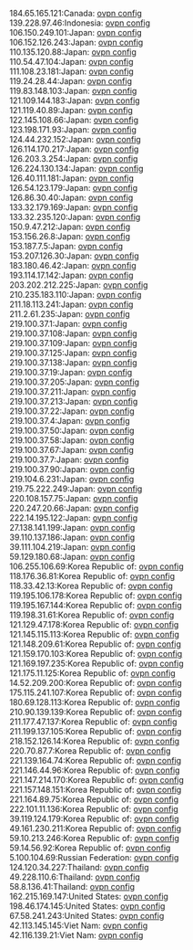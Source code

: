 184.65.165.121:Canada: [ovpn config](vpn/184_65_165_121.ovpn)  
139.228.97.46:Indonesia: [ovpn config](vpn/139_228_97_46.ovpn)  
106.150.249.101:Japan: [ovpn config](vpn/106_150_249_101.ovpn)  
106.152.126.243:Japan: [ovpn config](vpn/106_152_126_243.ovpn)  
110.135.120.88:Japan: [ovpn config](vpn/110_135_120_88.ovpn)  
110.54.47.104:Japan: [ovpn config](vpn/110_54_47_104.ovpn)  
111.108.23.181:Japan: [ovpn config](vpn/111_108_23_181.ovpn)  
119.24.28.44:Japan: [ovpn config](vpn/119_24_28_44.ovpn)  
119.83.148.103:Japan: [ovpn config](vpn/119_83_148_103.ovpn)  
121.109.144.183:Japan: [ovpn config](vpn/121_109_144_183.ovpn)  
121.119.40.89:Japan: [ovpn config](vpn/121_119_40_89.ovpn)  
122.145.108.66:Japan: [ovpn config](vpn/122_145_108_66.ovpn)  
123.198.171.93:Japan: [ovpn config](vpn/123_198_171_93.ovpn)  
124.44.232.152:Japan: [ovpn config](vpn/124_44_232_152.ovpn)  
126.114.170.217:Japan: [ovpn config](vpn/126_114_170_217.ovpn)  
126.203.3.254:Japan: [ovpn config](vpn/126_203_3_254.ovpn)  
126.224.130.134:Japan: [ovpn config](vpn/126_224_130_134.ovpn)  
126.40.111.181:Japan: [ovpn config](vpn/126_40_111_181.ovpn)  
126.54.123.179:Japan: [ovpn config](vpn/126_54_123_179.ovpn)  
126.86.30.40:Japan: [ovpn config](vpn/126_86_30_40.ovpn)  
133.32.179.169:Japan: [ovpn config](vpn/133_32_179_169.ovpn)  
133.32.235.120:Japan: [ovpn config](vpn/133_32_235_120.ovpn)  
150.9.47.212:Japan: [ovpn config](vpn/150_9_47_212.ovpn)  
153.156.26.8:Japan: [ovpn config](vpn/153_156_26_8.ovpn)  
153.187.7.5:Japan: [ovpn config](vpn/153_187_7_5.ovpn)  
153.207.126.30:Japan: [ovpn config](vpn/153_207_126_30.ovpn)  
183.180.46.42:Japan: [ovpn config](vpn/183_180_46_42.ovpn)  
193.114.17.142:Japan: [ovpn config](vpn/193_114_17_142.ovpn)  
203.202.212.225:Japan: [ovpn config](vpn/203_202_212_225.ovpn)  
210.235.183.110:Japan: [ovpn config](vpn/210_235_183_110.ovpn)  
211.18.113.241:Japan: [ovpn config](vpn/211_18_113_241.ovpn)  
211.2.61.235:Japan: [ovpn config](vpn/211_2_61_235.ovpn)  
219.100.37.1:Japan: [ovpn config](vpn/219_100_37_1.ovpn)  
219.100.37.108:Japan: [ovpn config](vpn/219_100_37_108.ovpn)  
219.100.37.109:Japan: [ovpn config](vpn/219_100_37_109.ovpn)  
219.100.37.125:Japan: [ovpn config](vpn/219_100_37_125.ovpn)  
219.100.37.138:Japan: [ovpn config](vpn/219_100_37_138.ovpn)  
219.100.37.19:Japan: [ovpn config](vpn/219_100_37_19.ovpn)  
219.100.37.205:Japan: [ovpn config](vpn/219_100_37_205.ovpn)  
219.100.37.211:Japan: [ovpn config](vpn/219_100_37_211.ovpn)  
219.100.37.213:Japan: [ovpn config](vpn/219_100_37_213.ovpn)  
219.100.37.22:Japan: [ovpn config](vpn/219_100_37_22.ovpn)  
219.100.37.4:Japan: [ovpn config](vpn/219_100_37_4.ovpn)  
219.100.37.50:Japan: [ovpn config](vpn/219_100_37_50.ovpn)  
219.100.37.58:Japan: [ovpn config](vpn/219_100_37_58.ovpn)  
219.100.37.67:Japan: [ovpn config](vpn/219_100_37_67.ovpn)  
219.100.37.7:Japan: [ovpn config](vpn/219_100_37_7.ovpn)  
219.100.37.90:Japan: [ovpn config](vpn/219_100_37_90.ovpn)  
219.104.6.231:Japan: [ovpn config](vpn/219_104_6_231.ovpn)  
219.75.222.249:Japan: [ovpn config](vpn/219_75_222_249.ovpn)  
220.108.157.75:Japan: [ovpn config](vpn/220_108_157_75.ovpn)  
220.247.20.66:Japan: [ovpn config](vpn/220_247_20_66.ovpn)  
222.14.195.122:Japan: [ovpn config](vpn/222_14_195_122.ovpn)  
27.138.141.199:Japan: [ovpn config](vpn/27_138_141_199.ovpn)  
39.110.137.186:Japan: [ovpn config](vpn/39_110_137_186.ovpn)  
39.111.104.219:Japan: [ovpn config](vpn/39_111_104_219.ovpn)  
59.129.180.68:Japan: [ovpn config](vpn/59_129_180_68.ovpn)  
106.255.106.69:Korea Republic of: [ovpn config](vpn/106_255_106_69.ovpn)  
118.176.36.81:Korea Republic of: [ovpn config](vpn/118_176_36_81.ovpn)  
118.33.42.13:Korea Republic of: [ovpn config](vpn/118_33_42_13.ovpn)  
119.195.106.178:Korea Republic of: [ovpn config](vpn/119_195_106_178.ovpn)  
119.195.167.144:Korea Republic of: [ovpn config](vpn/119_195_167_144.ovpn)  
119.198.31.61:Korea Republic of: [ovpn config](vpn/119_198_31_61.ovpn)  
121.129.47.178:Korea Republic of: [ovpn config](vpn/121_129_47_178.ovpn)  
121.145.115.113:Korea Republic of: [ovpn config](vpn/121_145_115_113.ovpn)  
121.148.209.61:Korea Republic of: [ovpn config](vpn/121_148_209_61.ovpn)  
121.159.170.103:Korea Republic of: [ovpn config](vpn/121_159_170_103.ovpn)  
121.169.197.235:Korea Republic of: [ovpn config](vpn/121_169_197_235.ovpn)  
121.175.11.125:Korea Republic of: [ovpn config](vpn/121_175_11_125.ovpn)  
14.52.209.200:Korea Republic of: [ovpn config](vpn/14_52_209_200.ovpn)  
175.115.241.107:Korea Republic of: [ovpn config](vpn/175_115_241_107.ovpn)  
180.69.128.113:Korea Republic of: [ovpn config](vpn/180_69_128_113.ovpn)  
210.90.139.139:Korea Republic of: [ovpn config](vpn/210_90_139_139.ovpn)  
211.177.47.137:Korea Republic of: [ovpn config](vpn/211_177_47_137.ovpn)  
211.199.137.105:Korea Republic of: [ovpn config](vpn/211_199_137_105.ovpn)  
218.152.126.14:Korea Republic of: [ovpn config](vpn/218_152_126_14.ovpn)  
220.70.87.7:Korea Republic of: [ovpn config](vpn/220_70_87_7.ovpn)  
221.139.164.74:Korea Republic of: [ovpn config](vpn/221_139_164_74.ovpn)  
221.146.44.96:Korea Republic of: [ovpn config](vpn/221_146_44_96.ovpn)  
221.147.214.170:Korea Republic of: [ovpn config](vpn/221_147_214_170.ovpn)  
221.157.148.151:Korea Republic of: [ovpn config](vpn/221_157_148_151.ovpn)  
221.164.89.75:Korea Republic of: [ovpn config](vpn/221_164_89_75.ovpn)  
222.101.11.136:Korea Republic of: [ovpn config](vpn/222_101_11_136.ovpn)  
39.119.124.179:Korea Republic of: [ovpn config](vpn/39_119_124_179.ovpn)  
49.161.230.211:Korea Republic of: [ovpn config](vpn/49_161_230_211.ovpn)  
59.10.213.246:Korea Republic of: [ovpn config](vpn/59_10_213_246.ovpn)  
59.14.56.92:Korea Republic of: [ovpn config](vpn/59_14_56_92.ovpn)  
5.100.104.69:Russian Federation: [ovpn config](vpn/5_100_104_69.ovpn)  
124.120.34.227:Thailand: [ovpn config](vpn/124_120_34_227.ovpn)  
49.228.110.6:Thailand: [ovpn config](vpn/49_228_110_6.ovpn)  
58.8.136.41:Thailand: [ovpn config](vpn/58_8_136_41.ovpn)  
162.215.169.147:United States: [ovpn config](vpn/162_215_169_147.ovpn)  
198.46.174.145:United States: [ovpn config](vpn/198_46_174_145.ovpn)  
67.58.241.243:United States: [ovpn config](vpn/67_58_241_243.ovpn)  
42.113.145.145:Viet Nam: [ovpn config](vpn/42_113_145_145.ovpn)  
42.116.139.21:Viet Nam: [ovpn config](vpn/42_116_139_21.ovpn)  
